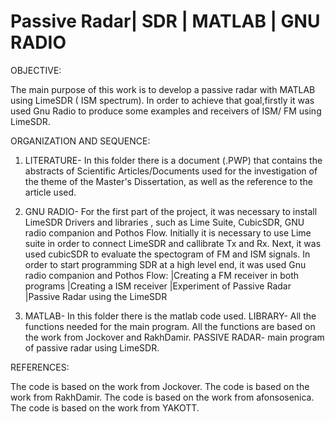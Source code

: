 # Passive Radar| SDR | MATLAB | GNU RADIO

OBJECTIVE:

 The main purpose of this work is to develop a passive radar with MATLAB using LimeSDR ( ISM spectrum).
In order to achieve that goal,firstly it was used Gnu Radio to produce some examples and receivers of ISM/ FM using LimeSDR.


ORGANIZATION AND SEQUENCE: 

 1. LITERATURE- In this folder there is a document (.PWP) that contains the abstracts of Scientific Articles/Documents used for the investigation of the theme of the Master's
Dissertation, as well as the reference to the article used.

 2. GNU RADIO- For the first part of the project, it was necessary to install LimeSDR Drivers and libraries , such as Lime Suite, CubicSDR, GNU radio companion and Pothos Flow.
Initially it is necessary to use Lime suite in order to connect LimeSDR and callibrate Tx and Rx.
Next, it was used cubicSDR to evaluate the spectogram of FM and ISM signals.
In order to start programming SDR at a high level end, it was used Gnu radio companion and Pothos Flow:
     |Creating a FM receiver in both programs
     |Creating a ISM receiver
     |Experiment of Passive Radar
     |Passive Radar using the LimeSDR

 3. MATLAB- In this folder there is the matlab code used.
  LIBRARY- All the functions needed for the main program. All the functions are based on the work from Jockover and RakhDamir.
  PASSIVE RADAR- main program of passive radar using LimeSDR.


REFERENCES:

The code is based on the work from Jockover.
The code is based on the work from RakhDamir.
The code is based on the work from afonsosenica.
The code is based on the work from YAKOTT.
